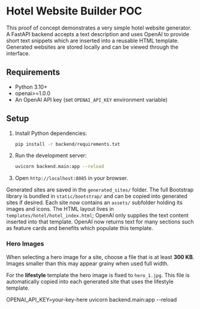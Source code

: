 # Hotel Website Builder POC

This proof of concept demonstrates a very simple hotel website generator. A FastAPI backend accepts a text description and uses OpenAI to provide short text snippets which are inserted into a reusable HTML template. Generated websites are stored locally and can be viewed through the interface.

## Requirements

- Python 3.10+
- openai>=1.0.0
- An OpenAI API key (set `OPENAI_API_KEY` environment variable)

## Setup

1. Install Python dependencies:
   ```bash
   pip install -r backend/requirements.txt
   ```
2. Run the development server:
   ```bash
   uvicorn backend.main:app --reload
   ```
3. Open `http://localhost:8085` in your browser.

Generated sites are saved in the `generated_sites/` folder. The full Bootstrap library is bundled in `static/bootstrap/` and can be copied into generated sites if desired. Each site now contains an `assets/` subfolder holding its images and icons. The HTML layout lives in `templates/hotel/hotel_index.html`; OpenAI only supplies the text content inserted into that template.
OpenAI now returns text for many sections such as feature cards and benefits which populate this template.

### Hero Images

When selecting a hero image for a site, choose a file that is at least **300 KB**. Images smaller than this may appear grainy when used full width.

For the **lifestyle** template the hero image is fixed to `hero_1.jpg`. This file is automatically copied into each generated site that uses the lifestyle template.

OPENAI_API_KEY=your-key-here uvicorn backend.main:app --reload
